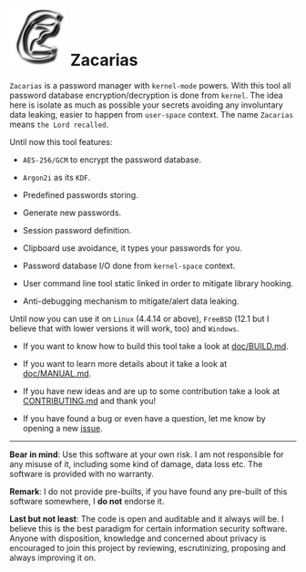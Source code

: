 # ![Z](https://github.com/rafael-santiago/zacarias/blob/main/etc/zc_logo.png "a lousy logo goes here...") Zacarias

``Zacarias`` is a password manager with ``kernel-mode`` powers. With this tool all password database encryption/decryption
is done from ``kernel``. The idea here is isolate as much as possible your secrets avoiding any involuntary data leaking,
easier to happen from ``user-space`` context. The name ``Zacarias`` means ``the Lord recalled``.

Until now this tool features:

- ``AES-256/GCM`` to encrypt the password database.

- ``Argon2i`` as its ``KDF``.

- Predefined passwords storing.

- Generate new passwords.

- Session password definition.

- Clipboard use avoidance, it types your passwords for you.

- Password database I/O done from ``kernel-space`` context.

- User command line tool static linked in order to mitigate library hooking.

- Anti-debugging mechanism to mitigate/alert data leaking.

Until now you can use it on ``Linux`` (4.4.14 or above), ``FreeBSD`` (12.1 but I believe that with lower versions it will work, too) and ``Windows``.

- If you want to know how to build this tool take a look at [doc/BUILD.md](https://github.com/rafael-santiago/zacarias/blob/main/doc/BUILD.md).

- If you want to learn more details about it take a look at [doc/MANUAL.md](https://github.com/rafael-santiago/zacarias/blob/main/doc/MANUAL.md).

- If you have new ideas and are up to some contribution take a look at [CONTRIBUTING.md](https://github.com/rafael-santiago/zacarias/blob/main/CONTRIBUTING.md) and thank you!

- If you have found a bug or even have a question, let me know by opening a new [issue](https://github.com/rafael-santiago/zacarias/issues).


---

**Bear in mind**: Use this software at your own risk. I am not responsible for any misuse of it, including some kind of damage,
data loss etc. The software is provided with no warranty.

**Remark**: I do not provide pre-builts, if you have found any pre-built of this software somewhere, I **do not** endorse it.

**Last but not least**: The code is open and auditable and it always will be. I believe this is the best paradigm
for certain information security software. Anyone with disposition, knowledge and concerned about privacy is
encouraged to join this project by reviewing, escrutinizing, proposing and always improving it on.
